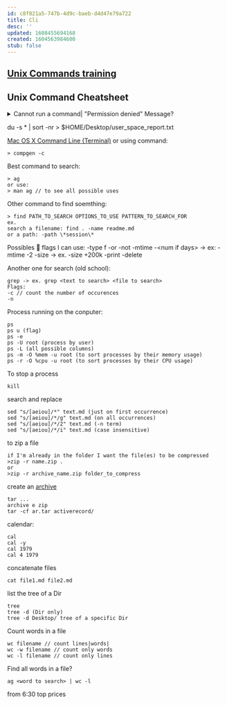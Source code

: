 ```yaml
---
id: c8f821a5-747b-4d9c-baeb-d4d47e79a722
title: Cli
desc: ''
updated: 1608455694168
created: 1604563984600
stub: false
---
```


## [Unix Commands training](https://www.freecodecamp.org/news/the-linux-commands-handbook/)

## Unix Command Cheatsheet

<details><summary>
Cannot run a command| "Permission denied" Message?
</summary>

ex.
```
chmod u+x ~/Desktop/nand2tetris/tools/*.sh
```
</details>



du -s * | sort -nr > $HOME/Desktop/user_space_report.txt

[Mac OS X Command Line (Terminal)](https://ss64.com/osx/) or using command:
```
> compgen -c
```

Best command to search:
```
> ag
or use:
> man ag // to see all possible uses
```

Other command to find soemthing:
```
> find PATH_TO_SEARCH OPTIONS_TO_USE PATTERN_TO_SEARCH_FOR
ex.
search a filename: find . -name readme.md
or a path: -path \*session\* 
```
Possibles :flags: flags I can use:
-type f
-or
-not
-mtime -\<num if days> -> ex: -mtime -2
-size -> ex. -size +200k
-print -delete

Another one for search (old school):
```
grep -> ex. grep <text to search> <file to search>
Flags:
-c // count the number of occurences
-n
```

Process running on the conputer:
```
ps 
ps u (flag)
ps -e 
ps -U root (process by user)
ps -L (all possible columns)
ps -m -O %mem -u root (to sort processes by their memory usage)
ps -r -O %cpu -u root (to sort processes by their CPU usage)

```
To stop a process
```
kill
```

search and replace
```
sed "s/[aeiou]/*" text.md (just on first occurrence)
sed "s/[aeiou]/*/g" text.md (on all occurrences)
sed "s/[aeiou]/*/2" text.md (-n term)
sed "s/[aeiou]/*/i" text.md (case insensitive)
```
to zip a file
```
if I'm already in the folder I want the file(es) to be compressed
>zip -r name.zip .
or
>zip -r archive_name.zip folder_to_compress
```
create an [archive](http://conqueringthecommandline.com/book/tar)
```
tar ...
archive e zip
tar -cf ar.tar activerecord/
```
calendar:
```
cal
cal -y
cal 1979
cal 4 1979
```
concatenate files
```
cat file1.md file2.md
```

list the tree of a Dir
```
tree
tree -d (Dir only)
tree -d Desktop/ tree of a specific Dir
```

Count words in a file
```
wc filename // count lines|words|
wc -w filename // count only words
wc -l filename // count only lines
```

Find all words in a file?
```
ag <word to search> | wc -l
```

from 6:30 top prices